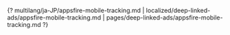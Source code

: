 {? multilang/ja-JP/appsfire-mobile-tracking.md | localized/deep-linked-ads/appsfire-mobile-tracking.md | pages/deep-linked-ads/appsfire-mobile-tracking.md ?}
